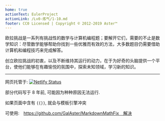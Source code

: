 ```yaml
---
home: true
actionText: EulerProject
actionLink: /Lv0-炼气/1-10.md
footer: CC0 Licensed | Copyright © 2012-2019 Aster™
---
```





欧拉挑战是一系列有挑战性的数学与计算机编程题；要解开它们，需要的不止是数学知识：尽管数学能够帮助你找到一些优雅而有效的方法，大多数题目仍需要借助计算机和编程技巧来完成解答。

创立欧拉挑战的初衷，以及不断维持其运行的动力，在于为好奇的头脑提供一个平台，使他们能够在有趣愉悦的氛围中，探索未知领域，学习新的知识。

---

网页托管于: [![Netlify Status](https://api.netlify.com/api/v1/badges/f5a3d7c8-c7f9-4f6f-86d9-c28dc4fb5a2e/deploy-status)](https://app.netlify.com/sites/euler-project/deploys)

部分代码写于 8 年前, 可能因为种种原因无法运行.

如果页面中含有 `{{}}`, 就会与模板引擎冲突

可使用:　https://github.com/GalAster/MarkdownMathFix　解决
